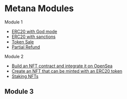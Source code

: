 # Metana Modules

Module 1
- [ERC20 with God mode](https://github.com/eskaine/metana-bootcamp/tree/main/module-1/erc20_godmode)
- [ERC20 with sanctions](https://github.com/eskaine/metana-bootcamp/tree/main/module-1/erc20_sanctions)
- [Token Sale](https://github.com/eskaine/metana-bootcamp/module-1/tree/main/token_sale)
- [Partial Refund](https://github.com/eskaine/metana-bootcamp/module-1/tree/main/partial_refund)

Module 2
- [Build an NFT contract and integrate it on OpenSea](https://github.com/eskaine/metana-bootcamp/tree/main/module-2/nft_contract)
- [Create an NFT that can be minted with an ERC20 token](https://github.com/eskaine/metana-bootcamp/tree/main/module-2/mintable_nft_with_erc20)
- [Staking NFTs](https://github.com/eskaine/metana-bootcamp/tree/main/module-2/staking_nfts)

Module 3
-
